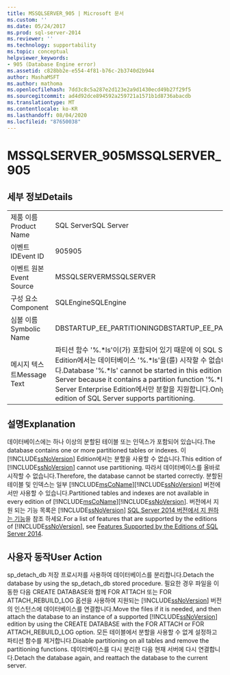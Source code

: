 ```yaml
---
title: MSSQLSERVER_905 | Microsoft 문서
ms.custom: ''
ms.date: 05/24/2017
ms.prod: sql-server-2014
ms.reviewer: ''
ms.technology: supportability
ms.topic: conceptual
helpviewer_keywords:
- 905 (Database Engine error)
ms.assetid: c828bb2e-e554-4f81-b76c-2b3740d2b944
author: MashaMSFT
ms.author: mathoma
ms.openlocfilehash: 7dd3c8c5a287e2d123e2a9d1430ecd49b27f29f5
ms.sourcegitcommit: ad4d92dce894592a259721a1571b1d8736abacdb
ms.translationtype: MT
ms.contentlocale: ko-KR
ms.lasthandoff: 08/04/2020
ms.locfileid: "87650038"
---
```

# <a name="mssqlserver_905"></a><span data-ttu-id="074d0-102">MSSQLSERVER_905</span><span class="sxs-lookup"><span data-stu-id="074d0-102">MSSQLSERVER_905</span></span>
    
## <a name="details"></a><span data-ttu-id="074d0-103">세부 정보</span><span class="sxs-lookup"><span data-stu-id="074d0-103">Details</span></span>  
  
|||  
|-|-|  
|<span data-ttu-id="074d0-104">제품 이름</span><span class="sxs-lookup"><span data-stu-id="074d0-104">Product Name</span></span>|<span data-ttu-id="074d0-105">SQL Server</span><span class="sxs-lookup"><span data-stu-id="074d0-105">SQL Server</span></span>|  
|<span data-ttu-id="074d0-106">이벤트 ID</span><span class="sxs-lookup"><span data-stu-id="074d0-106">Event ID</span></span>|<span data-ttu-id="074d0-107">905</span><span class="sxs-lookup"><span data-stu-id="074d0-107">905</span></span>|  
|<span data-ttu-id="074d0-108">이벤트 원본</span><span class="sxs-lookup"><span data-stu-id="074d0-108">Event Source</span></span>|<span data-ttu-id="074d0-109">MSSQLSERVER</span><span class="sxs-lookup"><span data-stu-id="074d0-109">MSSQLSERVER</span></span>|  
|<span data-ttu-id="074d0-110">구성 요소</span><span class="sxs-lookup"><span data-stu-id="074d0-110">Component</span></span>|<span data-ttu-id="074d0-111">SQLEngine</span><span class="sxs-lookup"><span data-stu-id="074d0-111">SQLEngine</span></span>|  
|<span data-ttu-id="074d0-112">심볼 이름</span><span class="sxs-lookup"><span data-stu-id="074d0-112">Symbolic Name</span></span>|<span data-ttu-id="074d0-113">DBSTARTUP_EE_PARTITIONING</span><span class="sxs-lookup"><span data-stu-id="074d0-113">DBSTARTUP_EE_PARTITIONING</span></span>|  
|<span data-ttu-id="074d0-114">메시지 텍스트</span><span class="sxs-lookup"><span data-stu-id="074d0-114">Message Text</span></span>|<span data-ttu-id="074d0-115">파티션 함수 '%.\*ls'이(가) 포함되어 있기 때문에 이 SQL Server Edition에서는 데이터베이스 '%.\*ls'을(를) 시작할 수 없습니다.</span><span class="sxs-lookup"><span data-stu-id="074d0-115">Database '%.\*ls' cannot be started in this edition of SQL Server because it contains a partition function '%.\*ls'.</span></span> <span data-ttu-id="074d0-116">SQL Server Enterprise Edition에서만 분할을 지원합니다.</span><span class="sxs-lookup"><span data-stu-id="074d0-116">Only Enterprise edition of SQL Server supports partitioning.</span></span>|  
  
## <a name="explanation"></a><span data-ttu-id="074d0-117">설명</span><span class="sxs-lookup"><span data-stu-id="074d0-117">Explanation</span></span>  
 <span data-ttu-id="074d0-118">데이터베이스에는 하나 이상의 분할된 테이블 또는 인덱스가 포함되어 있습니다.</span><span class="sxs-lookup"><span data-stu-id="074d0-118">The database contains one or more partitioned tables or indexes.</span></span> <span data-ttu-id="074d0-119">이 [!INCLUDE[ssNoVersion](../../includes/ssnoversion-md.md)] Edition에서는 분할을 사용할 수 없습니다.</span><span class="sxs-lookup"><span data-stu-id="074d0-119">This edition of [!INCLUDE[ssNoVersion](../../includes/ssnoversion-md.md)] cannot use partitioning.</span></span> <span data-ttu-id="074d0-120">따라서 데이터베이스를 올바로 시작할 수 없습니다.</span><span class="sxs-lookup"><span data-stu-id="074d0-120">Therefore, the database cannot be started correctly.</span></span> <span data-ttu-id="074d0-121">분할된 테이블 및 인덱스는 일부 [!INCLUDE[msCoName](../../includes/msconame-md.md)][!INCLUDE[ssNoVersion](../../includes/ssnoversion-md.md)] 버전에서만 사용할 수 있습니다.</span><span class="sxs-lookup"><span data-stu-id="074d0-121">Partitioned tables and indexes are not available in every edition of [!INCLUDE[msCoName](../../includes/msconame-md.md)][!INCLUDE[ssNoVersion](../../includes/ssnoversion-md.md)].</span></span> <span data-ttu-id="074d0-122">버전에서 지원 되는 기능 목록은 [!INCLUDE[ssNoVersion](../../includes/ssnoversion-md.md)] [SQL Server 2014 버전에서 지 원하는 기능](../../getting-started/features-supported-by-the-editions-of-sql-server-2014.md)을 참조 하세요.</span><span class="sxs-lookup"><span data-stu-id="074d0-122">For a list of features that are supported by the editions of [!INCLUDE[ssNoVersion](../../includes/ssnoversion-md.md)], see [Features Supported by the Editions of SQL Server 2014](../../getting-started/features-supported-by-the-editions-of-sql-server-2014.md).</span></span>  
  
## <a name="user-action"></a><span data-ttu-id="074d0-123">사용자 동작</span><span class="sxs-lookup"><span data-stu-id="074d0-123">User Action</span></span>  
 <span data-ttu-id="074d0-124">sp_detach_db 저장 프로시저를 사용하여 데이터베이스를 분리합니다.</span><span class="sxs-lookup"><span data-stu-id="074d0-124">Detach the database by using the sp_detach_db stored procedure.</span></span> <span data-ttu-id="074d0-125">필요한 경우 파일을 이동한 다음 CREATE DATABASE와 함께 FOR ATTACH 또는 FOR ATTACH_REBUILD_LOG 옵션을 사용하여 지원되는 [!INCLUDE[ssNoVersion](../../includes/ssnoversion-md.md)] 버전의 인스턴스에 데이터베이스를 연결합니다.</span><span class="sxs-lookup"><span data-stu-id="074d0-125">Move the files if it is needed, and then attach the database to an instance of a supported [!INCLUDE[ssNoVersion](../../includes/ssnoversion-md.md)] edition by using the CREATE DATABASE with the FOR ATTACH or FOR ATTACH_REBUILD_LOG option.</span></span> <span data-ttu-id="074d0-126">모든 테이블에서 분할을 사용할 수 없게 설정하고 파티션 함수를 제거합니다.</span><span class="sxs-lookup"><span data-stu-id="074d0-126">Disable partitioning on all tables and remove the partitioning functions.</span></span> <span data-ttu-id="074d0-127">데이터베이스를 다시 분리한 다음 현재 서버에 다시 연결합니다.</span><span class="sxs-lookup"><span data-stu-id="074d0-127">Detach the database again, and reattach the database to the current server.</span></span>  
  
  
